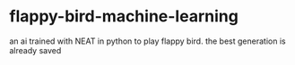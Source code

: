 # flappy-bird-machine-learning
an ai trained with NEAT in python to play flappy bird. the best generation is already saved
